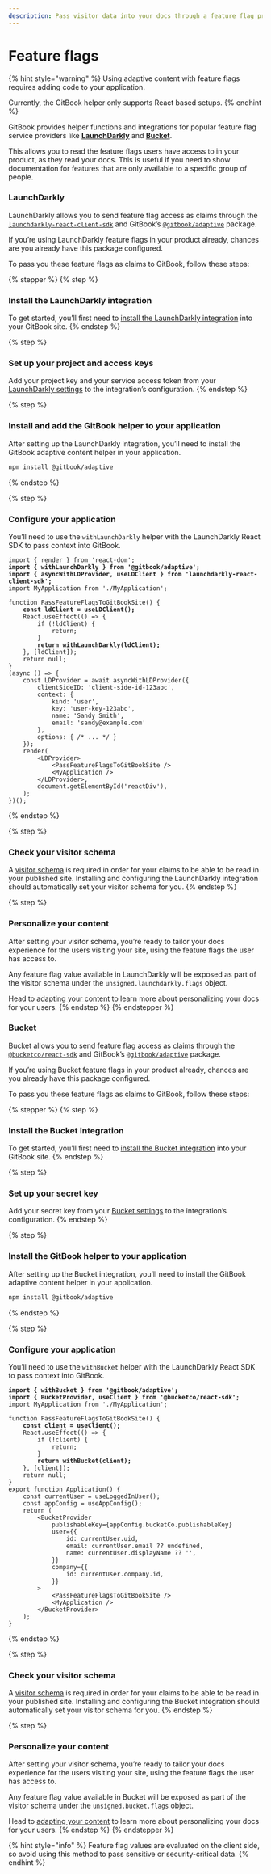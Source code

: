 ```yaml
---
description: Pass visitor data into your docs through a feature flag provider.
---
```


# Feature flags

{% hint style="warning" %}
Using adaptive content with feature flags requires adding code to your application.&#x20;

Currently, the GitBook helper only supports React based setups.&#x20;
{% endhint %}

GitBook provides helper functions and integrations for popular feature flag service providers like [**LaunchDarkly**](feature-flags.md#launchdarkly) and [**Bucket**](feature-flags.md#bucket).

This allows you to read the feature flags users have access to in your product, as they read your docs. This is useful if you need to show documentation for features that are only available to a specific group of people.

### LaunchDarkly

LaunchDarkly allows you to send feature flag access as claims through the [`launchdarkly-react-client-sdk`](https://launchdarkly.com/docs/sdk/client-side/react/react-web) and GitBook’s  [`@gitbook/adaptive`](https://app.gitbook.com/o/d8f63b60-89ae-11e7-8574-5927d48c4877/s/zq8ynchcecIscc4uulgN/) package.

If you’re using LaunchDarkly feature flags in your product already, chances are you already have this package configured.

To pass you these feature flags as claims to GitBook, follow these steps:

{% stepper %}
{% step %}
### Install the LaunchDarkly integration

To get started, you’ll first need to [install the LaunchDarkly integration](https://app.gitbook.com/integrations/launchdarkly) into your GitBook site.
{% endstep %}

{% step %}
### Set up your project and access keys

Add your project key and your service access token from your [LaunchDarkly settings](https://app.launchdarkly.com/settings) to the integration’s configuration.
{% endstep %}

{% step %}
### Install and add the GitBook helper to your application

After setting up the LaunchDarkly integration, you’ll need to install the GitBook adaptive content helper in your application.

```bash
npm install @gitbook/adaptive
```
{% endstep %}

{% step %}
### Configure your application

You’ll need to use the `withLaunchDarkly` helper with the LaunchDarkly React SDK to pass context into GitBook.

<pre class="language-javascript"><code class="lang-javascript">import { render } from 'react-dom';
<strong>import { withLaunchDarkly } from '@gitbook/adaptive';
</strong><strong>import { asyncWithLDProvider, useLDClient } from 'launchdarkly-react-client-sdk';
</strong>import MyApplication from './MyApplication';

function PassFeatureFlagsToGitBookSite() {
<strong>    const ldClient = useLDClient();
</strong>    React.useEffect(() => {
        if (!ldClient) {
            return;
        }
<strong>        return withLaunchDarkly(ldClient);
</strong>    }, [ldClient]);
    return null;
}
(async () => {
    const LDProvider = await asyncWithLDProvider({
        clientSideID: 'client-side-id-123abc',
        context: {
            kind: 'user',
            key: 'user-key-123abc',
            name: 'Sandy Smith',
            email: 'sandy@example.com'
        },
        options: { /* ... */ }
    });
    render(
        &#x3C;LDProvider>
            &#x3C;PassFeatureFlagsToGitBookSite />
            &#x3C;MyApplication />
        &#x3C;/LDProvider>,
        document.getElementById('reactDiv'),
    );
})();
</code></pre>
{% endstep %}

{% step %}
### Check your visitor schema

A [visitor schema](./#set-your-visitor-schema) is required in order for your claims to be able to be read in your published site. Installing and configuring the LaunchDarkly integration should automatically set your visitor schema for you.
{% endstep %}

{% step %}
### Personalize your content

After setting your visitor schema, you’re ready to tailor your docs experience for the users visiting your site, using the feature flags the user has access to.&#x20;

Any feature flag value available in LaunchDarkly will be exposed as part of the visitor schema under the `unsigned.launchdarkly.flags` object.

Head to [adapting your content](../adapting-your-content.md) to learn more about personalizing your docs for your users.
{% endstep %}
{% endstepper %}

### Bucket

Bucket allows you to send feature flag access as claims through the [`@bucketco/react-sdk`](https://www.npmjs.com/package/@bucketco/react-sdk) and GitBook’s  [`@gitbook/adaptive`](https://app.gitbook.com/o/d8f63b60-89ae-11e7-8574-5927d48c4877/s/zq8ynchcecIscc4uulgN/) package.

If you’re using Bucket feature flags in your product already, chances are you already have this package configured.

To pass you these feature flags as claims to GitBook, follow these steps:

{% stepper %}
{% step %}
### Install the Bucket Integration

To get started, you’ll first need to [install the Bucket integration](https://app.gitbook.com/integrations/bucket) into your GitBook site.
{% endstep %}

{% step %}
### Set up your secret key

Add your secret key from your [Bucket settings](https://app.bucket.co/envs/current/settings/app-environments) to the integration’s configuration.
{% endstep %}

{% step %}
### Install the GitBook helper to your application

After setting up the Bucket integration, you’ll need to install the GitBook adaptive content helper in your application.

```bash
npm install @gitbook/adaptive
```
{% endstep %}

{% step %}
### Configure your application

You’ll need to use the `withBucket` helper with the LaunchDarkly React SDK to pass context into GitBook.

<pre class="language-javascript"><code class="lang-javascript"><strong>import { withBucket } from '@gitbook/adaptive';
</strong><strong>import { BucketProvider, useClient } from '@bucketco/react-sdk';
</strong>import MyApplication from './MyApplication';

function PassFeatureFlagsToGitBookSite() {
<strong>    const client = useClient();
</strong>    React.useEffect(() => {
        if (!client) {
            return;
        }
<strong>        return withBucket(client);
</strong>    }, [client]);
    return null;
}
export function Application() {
    const currentUser = useLoggedInUser();
    const appConfig = useAppConfig();
    return (
        &#x3C;BucketProvider
            publishableKey={appConfig.bucketCo.publishableKey}
            user={{
                id: currentUser.uid,
                email: currentUser.email ?? undefined,
                name: currentUser.displayName ?? '',
            }}
            company={{
                id: currentUser.company.id,
            }}
        >
            &#x3C;PassFeatureFlagsToGitBookSite />
            &#x3C;MyApplication />
        &#x3C;/BucketProvider>
    );
}
</code></pre>
{% endstep %}

{% step %}
### Check your visitor schema

A [visitor schema](./#set-your-visitor-schema) is required in order for your claims to be able to be read in your published site. Installing and configuring the Bucket integration should automatically set your visitor schema for you.
{% endstep %}

{% step %}
### Personalize your content

After setting your visitor schema, you’re ready to tailor your docs experience for the users visiting your site, using the feature flags the user has access to.&#x20;

Any feature flag value available in Bucket will be exposed as part of the visitor schema under the `unsigned.bucket.flags` object.

Head to [adapting your content](../adapting-your-content.md) to learn more about personalizing your docs for your users.
{% endstep %}
{% endstepper %}

{% hint style="info" %}
Feature flag values are evaluated on the client side, so avoid using this method to pass sensitive or security-critical data.
{% endhint %}
